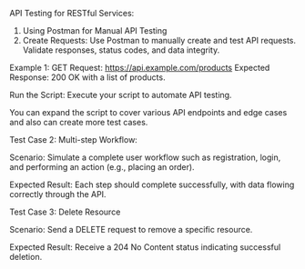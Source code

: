API Testing for RESTful Services: 
 
 
 1. Using Postman for Manual API Testing
 2. Create Requests: Use Postman to manually create and test API requests. Validate responses, status codes, and data integrity.

Example 1:
   GET Request: https://api.example.com/products
   Expected Response: 200 OK with a list of products.


Run the Script: Execute your script to automate API testing. 

You can expand the script to cover various API endpoints and edge cases and also can create more test cases.


Test Case 2: Multi-step Workflow: 

Scenario: Simulate a complete user workflow such as registration, login, and performing an action (e.g., placing an order).

Expected Result: Each step should complete successfully, with data flowing correctly through the API.

Test Case 3: Delete Resource

Scenario: Send a DELETE request to remove a specific resource.

Expected Result: Receive a 204 No Content status indicating successful deletion.
